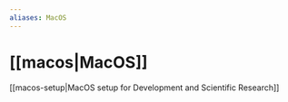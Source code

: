 ```yaml
---
aliases: MacOS
---
```


# [[macos|MacOS]]

[[macos-setup|MacOS setup for Development and Scientific Research]]
